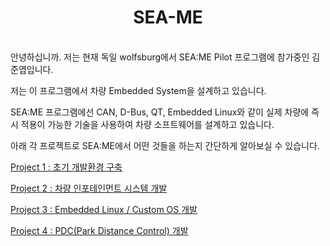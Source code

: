 <div align="center">

# SEA-ME 

</div>
<br>
안녕하십니까. 저는 현재 독일 wolfsburg에서 SEA:ME Pilot 프로그램에 참가중인 김준엽입니다.

저는 이 프로그램에서 차량 Embedded System을 설계하고 있습니다.

SEA:ME 프로그램에선 CAN, D-Bus, QT, Embedded Linux와 같이 실제 차량에 즉시 적용이 가능한 기술을 사용하여 차량 소프트웨어를 설계하고 있습니다.

아래 각 프로젝트로 SEA:ME에서 어떤 것들을 하는지 간단하게 알아보실 수 있습니다.

[Project 1 : 초기 개발환경 구축](https://github.com/jun-yub-kim/SEA-ME/blob/master/Project1)

[Project 2 : 차량 인포테인먼트 시스템 개발](https://github.com/jun-yub-kim/SEA-ME/blob/master/Project2)

[Project 3 : Embedded Linux / Custom OS 개발](https://github.com/jun-yub-kim/SEA-ME/tree/master/Project3)

[Project 4 : PDC(Park Distance Control) 개발](https://github.com/jun-yub-kim/SEA-ME/tree/master/Project4)